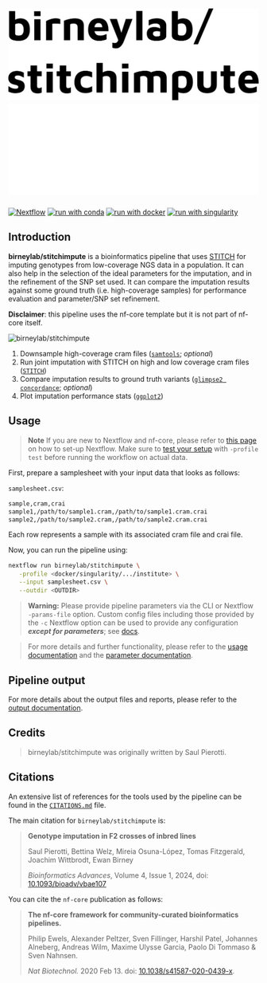# ![birneylab/stitchimpute](docs/images/birneylab-stitchimpute_name_light.png#gh-light-mode-only) ![birneylab/stitchimpute](docs/images/birneylab-stitchimpute_name_dark.png#gh-dark-mode-only)

[![Nextflow](https://img.shields.io/badge/nextflow%20DSL2-%E2%89%A523.04.0-23aa62.svg)](https://www.nextflow.io/)
[![run with conda](http://img.shields.io/badge/run%20with-conda-3EB049?labelColor=000000&logo=anaconda)](https://docs.conda.io/en/latest/)
[![run with docker](https://img.shields.io/badge/run%20with-docker-0db7ed?labelColor=000000&logo=docker)](https://www.docker.com/)
[![run with singularity](https://img.shields.io/badge/run%20with-singularity-1d355c.svg?labelColor=000000)](https://sylabs.io/docs/)

## Introduction

**birneylab/stitchimpute** is a bioinformatics pipeline that uses [STITCH](https://doi.org/10.1038/ng.3594) for imputing genotypes from low-coverage NGS data in a population.
It can also help in the selection of the ideal parameters for the imputation, and in the refinement of the SNP set used.
It can compare the imputation results against some ground truth (i.e. high-coverage samples) for performance evaluation and parameter/SNP set refinement.

**Disclaimer**: this pipeline uses the nf-core template but it is not part of nf-core itself.

![birneylab/stitchimpute](docs/images/birneylab-stitchimpute_metro_map.png)

1. Downsample high-coverage cram files ([`samtools`](http://www.htslib.org/doc/samtools.html); _optional_)
2. Run joint imputation with STITCH on high and low coverage cram files ([`STITCH`](https://doi.org/10.1038/ng.3594))
3. Compare imputation results to ground truth variants ([`glimpse2 concordance`](https://odelaneau.github.io/GLIMPSE/docs/documentation/concordance/); _optional_)
4. Plot imputation performance stats ([`ggplot2`](https://ggplot2.tidyverse.org/))

## Usage

> **Note**
> If you are new to Nextflow and nf-core, please refer to [this page](https://nf-co.re/docs/usage/installation) on how
> to set-up Nextflow. Make sure to [test your setup](https://nf-co.re/docs/usage/introduction#how-to-run-a-pipeline)
> with `-profile test` before running the workflow on actual data.

First, prepare a samplesheet with your input data that looks as follows:

`samplesheet.csv`:

```csv
sample,cram,crai
sample1,/path/to/sample1.cram,/path/to/sample1.cram.crai
sample2,/path/to/sample2.cram,/path/to/sample2.cram.crai
```

Each row represents a sample with its associated cram file and crai file.

Now, you can run the pipeline using:

```bash
nextflow run birneylab/stitchimpute \
   -profile <docker/singularity/.../institute> \
   --input samplesheet.csv \
   --outdir <OUTDIR>
```

> **Warning:**
> Please provide pipeline parameters via the CLI or Nextflow `-params-file` option. Custom config files including those
> provided by the `-c` Nextflow option can be used to provide any configuration _**except for parameters**_;
> see [docs](https://nf-co.re/usage/configuration#custom-configuration-files).

> For more details and further functionality, please refer to the [usage documentation](./docs/usage.md) and the [parameter documentation](./docs/parameters.md).

<!--
> TODO: add docs
> For more details and further functionality, please refer to the [usage documentation](https://nf-co.re/stitchimpute/usage) and the [parameter documentation](https://nf-co.re/stitchimpute/parameters).
-->

## Pipeline output

<!--
To see the results of an example test run with a full size dataset refer to the [results](https://nf-co.re/stitchimpute/results) tab on the nf-core website pipeline page.
-->

For more details about the output files and reports, please refer to the
[output documentation](./docs/output.md).

## Credits

<!--
nf-core/stitchimpute was originally written by Saul Pierotti.
-->

> birneylab/stitchimpute was originally written by Saul Pierotti.

<!--
> We thank the following people for their extensive assistance in the development of this pipeline:

## Contributions and Support

If you would like to contribute to this pipeline, please see the [contributing guidelines](.github/CONTRIBUTING.md).

For further information or help, don't hesitate to get in touch on the [Slack `#stitchimpute` channel](https://nfcore.slack.com/channels/stitchimpute) (you can join with [this invite](https://nf-co.re/join/slack)).
-->

## Citations

An extensive list of references for the tools used by the pipeline can be found in the [`CITATIONS.md`](./CITATIONS.md) file.

The main citation for `birneylab/stitchimpute` is:

> **Genotype imputation in F2 crosses of inbred lines**
>
> Saul Pierotti, Bettina Welz, Mireia Osuna-López, Tomas Fitzgerald, Joachim Wittbrodt, Ewan Birney
>
> _Bioinformatics Advances_, Volume 4, Issue 1, 2024, doi: [10.1093/bioadv/vbae107](https://doi.org/10.1093/bioadv/vbae107)

You can cite the `nf-core` publication as follows:

> **The nf-core framework for community-curated bioinformatics pipelines.**
>
> Philip Ewels, Alexander Peltzer, Sven Fillinger, Harshil Patel, Johannes Alneberg, Andreas Wilm, Maxime Ulysse Garcia, Paolo Di Tommaso & Sven Nahnsen.
>
> _Nat Biotechnol._ 2020 Feb 13. doi: [10.1038/s41587-020-0439-x](https://dx.doi.org/10.1038/s41587-020-0439-x).
